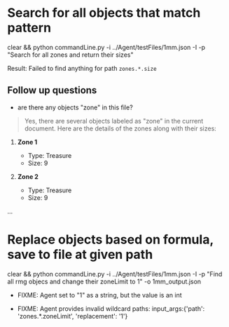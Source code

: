 # Search for all objects that match pattern

clear && python commandLine.py -i ../Agent/testFiles/1mm.json -I -p "Search for all zones and return their sizes"

Result: Failed to find anything for path `zones.*.size`

## Follow up questions

* are there any objects "zone" in this file?

> Yes, there are several objects labeled as "zone" in the current document. Here are the details of the zones along with their sizes:       

1. **Zone 1**
   - Type: Treasure
   - Size: 9

2. **Zone 2**
   - Type: Treasure
   - Size: 9

...

# Replace objects based on formula, save to file at given path

clear && python commandLine.py -i ../Agent/testFiles/1mm.json -I -p "Find all rmg objecs and change their zoneLimit to 1" -o 1mm_output.json

* FIXME: Agent set to "1" as a string, but the value is an int

* FIXME: Agent provides invalid wildcard paths:
input_args:{'path': 'zones.*.zoneLimit', 'replacement': '1'}
